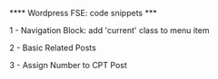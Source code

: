 **** Wordpress FSE: code snippets ***


1 - Navigation Block: add 'current' class to menu item

2 - Basic Related Posts

3 - Assign Number to CPT Post

